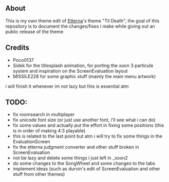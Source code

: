 ## About 

This is my own theme edit of [Etterna](https://github.com/etternagame/etterna)'s theme "Til Death", the goal of this repository is to document the changes/fixes i make while giving out an public release of the theme 

## Credits

- Poco0137
- Sidek for the titlesplash animation, for porting the xoon 3 particule system and inspiration on the ScreenEvaluation layout
- MISSILE228 for some graphic stuff (mainly the main menu artwork)
  
i will finish it whenever im not lazy but this is essential atm 

## TODO:
- fix roomsearch in multiplayer
- fix unicode font size (or just use another font, i'll see what i can do)
- fix some values and actually put the effort in fixing some positions (this is in order of making 4:3 playable)
- this is related to the last point but atm i will try to fix some things in the EvaluationScreen
- fix the etterna judgment converter and other stuff broken in ScreenEvaluation
- not be lazy and delete some things i just left in _xoon2
- do some changes to the SongWheel and some changes to the tabs
- implement ideas (such as durvin's edit of ScreenEvaluation and other stuff from other themes)
